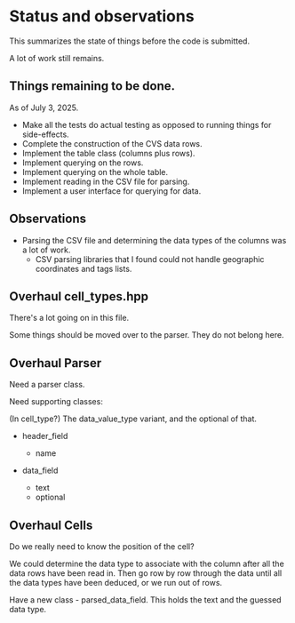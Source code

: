 # Status and observations

This summarizes the state of things before the code is submitted.

A lot of work still remains.

## Things remaining to be done.

As of July 3, 2025.

* Make all the tests do actual testing as opposed to running things for side-effects.
* Complete the construction of the CVS data rows.
* Implement the table class (columns plus rows).
* Implement querying on the rows.
* Implement querying on the whole table.
* Implement reading in the CSV file for parsing.
* Implement a user interface for querying for data.

## Observations

* Parsing the CSV file and determining the data types of the columns was a lot of work.
  * CSV parsing libraries that I found could not handle geographic coordinates and tags lists.

## Overhaul cell_types.hpp

There's a lot going on in this file.

Some things should be moved over to the parser. They do not belong here.

## Overhaul Parser

Need a parser class.

Need supporting classes:

(In cell_type?) The data_value_type variant, and the optional of that.

* header_field
  * name

* data_field
  * text
  * optional

## Overhaul Cells

Do we really need to know the position of the cell?

We could determine the data type to associate with the column after all the data rows
have been read in. Then go row by row through the data until all the data types have been
deduced, or we run out of rows.

Have a new class - parsed_data_field. This holds the text and the guessed data type.
